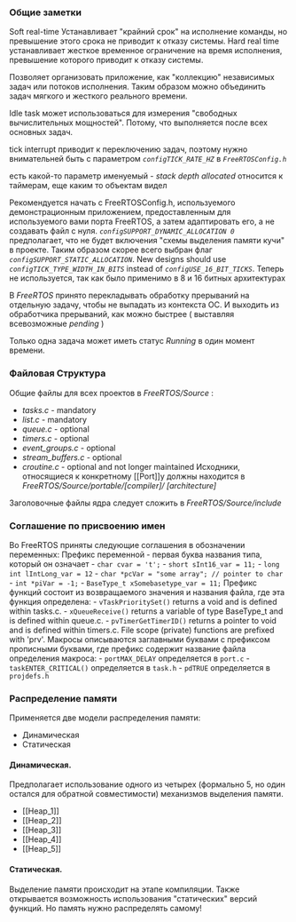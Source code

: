 ### Общие заметки
Soft real-time Устанавливает "крайний срок" на исполнение команды, но превышение этого срока не приводит к отказу системы.
Hard real time устанавливает жесткое временное ограничение на время исполнения, превышение которого приводит к отказу системы.

Позволяет организовать приложение, как "коллекцию" независимых задач или потоков исполнения. Таким образом можно объединить задач мягкого и жесткого реального времени.

Idle task может использоваться для измерения "свободных вычислительных мощностей". Потому, что выполняется после всех основных задач.

tick interrupt приводит к переключению задач, поэтому нужно внимательней быть с параметром *`configTICK_RATE_HZ`* в *`FreeRTOSConfig.h`*

есть какой-то параметр именуемый - *stack depth allocated* относится к таймерам, еще каким то объектам видел

Рекомендуется начать с FreeRTOSConfig.h, используемого демонстрационным приложением, предоставленным для используемого вами порта FreeRTOS, а затем адаптировать его, а не создавать файл с нуля.
	*`сonfigSUPPORT_DYNAMIC_ALLOCATION 0`* предполагает, что не будет включения "схемы выделения памяти кучи" в проекте. Таким образом скорее всего выбран флаг *`configSUPPORT_STATIC_ALLOCATION`*.
	New designs should use *`configTICK_TYPE_WIDTH_IN_BITS`* instead of *`configUSE_16_BIT_TICKS`*. Теперь не используется, так как было применимо в 8 и 16 битных архитектурах

В *FreeRTOS* принято перекладывать обработку прерываний на отдельную задачу, чтобы не выпадать из контекста ОС. И выходить из обработчика прерываний, как можно быстрее ( выставляя всевозможные *pending* )

Только одна задача может иметь статус *Running* в один момент времени.
### Файловая Структура 
Общие файлы для всех проектов в *FreeRTOS/Source* :
 - *tasks.c* - mandatory
 - *list.c* - mandatory
 - *queue.c* - optional
 - *timers.c* - optional
 - *event_groups.c* - optional
 - *stream_buffers.c* - optional
 - *croutine.c* - optional and not longer maintained
 Исходники, относящиеся к конкретному [[Port]]у должны находится в *FreeRTOS/Source/portable/[compiler]/ [architecture]*

Заголовочные файлы ядра следует сложить в *FreeRTOS/Source/include*
### Соглашение по присвоению имен
 Во FreeRTOS приняты следующие соглашения в обозначении переменных:
	 Префикс переменной - первая буква названия типа, который он означает
		 - `char cvar = 't';`
		 - `short sInt16_var = 11;`
		 - `long int lIntLong_var = 12`
		 - `char *pcVar = "some array"; // pointer to char`
		 - `int *piVar = -1;`
		 - `BaseType_t xSomebasetype_var = 11;`
	Префикс функций состоит из возвращаемого значения и названия файла, где эта функция определена:
		 - `vTaskPrioritySet()` returns a void and is defined within tasks.c.
		 - `xQueueReceive()` returns a variable of type BaseType_t and is defined within queue.c.
		 - `pvTimerGetTimerID()` returns a pointer to void and is defined within timers.c.
		  File scope (private) functions are prefixed with 'prv'.
	Макросы описываются заглавными буквами с префиксом прописными  буквами, где префикс содержит название файла определения макроса:
		 - `portMAX_DELAY` определяется в `port.c`
		 - `taskENTER_CRITICAL()` определяется в `task.h`
		 - `pdTRUE` определяется в `projdefs.h`
### Распределение памяти
Применяется две модели распределения памяти:
- Динамическая
- Статическая
#### Динамическая.
Предполагает использование одного из четырех (формально 5, но один остался для обратной совместимости) механизмов выделения памяти.
 - [[Heap_1]]
 - [[Heap_2]]
 - [[Heap_3]]
 - [[Heap_4]]
 - [[Heap_5]]
#### Статическая.
Выделение памяти происходит на этапе компиляции. Также открывается возможность использования "статических" версий функций. Но память нужно распределять самому!